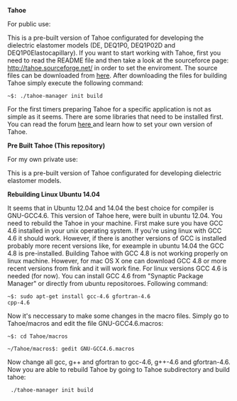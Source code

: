 
<B>Tahoe</B>

For public use:

This is a pre-built version of Tahoe configurated for developing the dielectric elastomer models (DE, DEQ1P0, DEQ1P02D and DEQ1P0Elastocapillary). If you want to start working with Tahoe, first you need to read the README file and then take a look at the sourceforce page: <a href="http://tahoe.sourceforge.net/">http://tahoe.sourceforge.net/</a> in order to set the enviroment. The source files can be downloaded from <a href="http://sourceforge.net/projects/tahoe/">here</a>. After downloading the files for building Tahoe simply execute the following command:

<code>~$: ./tahoe-manager init build</code>

For the first timers preparing Tahoe for a specific application is not as simple as it seems. There are some libraries that need to be installed first. You can read the forum <a href="http://tahoe.sourceforge.net/bb/"> here </a> and learn how to set your own version of Tahoe.

<B>Pre Built Tahoe (This repository)</B>

For my own private use:

This is a pre-built version of Tahoe  configurated for developing dielectric elastomer models.

<B>Rebuilding Linux Ubuntu 14.04</B>

It seems that in Ubuntu 12.04 and 14.04 the best choice for compiler is GNU-GCC4.6. This version of Tahoe here, were built in ubuntu 12.04. You need to rebuild the Tahoe in your machine. First make sure you have GCC 4.6 installed in your unix operating system. If you're using linux with GCC 4.6 it should work. However, if there is another versions of GCC is installed probably more recent versions like, for exeample in ubuntu 14.04 the GCC 4.8 is pre-installed. Building Tahoe with GCC 4.8 is not working properly on linux machine. However, for mac OS X one can download GCC 4.8 or more recent versions from fink and it will work fine. For linux versions GCC 4.6 is needed (for now). You can install GCC 4.6 from "Synaptic Package Manager" or directly from ubuntu repositoroes. Following command:

<code>~$: sudo apt-get install gcc-4.6 gfortran-4.6 cpp-4.6</code>

Now it's neccessary to make some changes in the macro files. Simply go to Tahoe/macros and edit the file GNU-GCC4.6.macros: 

<code>~$: cd Tahoe/macros</code>

<code>~/Tahoe/macros$: gedit GNU-GCC4.6.macros</code>

Now change all gcc, g++ and gfortran to gcc-4.6, g++-4.6 and gfortran-4.6. Now you are able to rebuild Tahoe by going to Tahoe subdirectory and build tahoe: 

<code> ./tahoe-manager init build</code>
